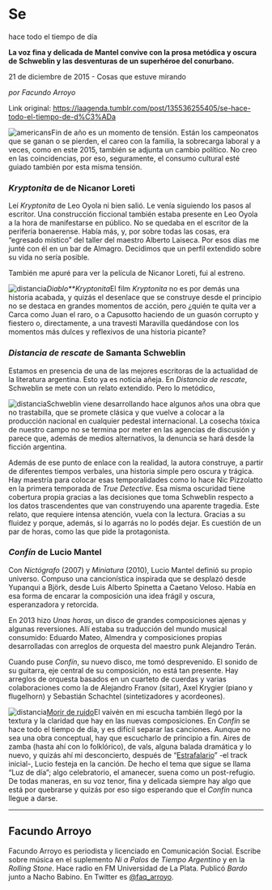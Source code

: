 # Se
hace todo el tiempo de día

**La voz fina y
delicada de Mantel convive con la prosa metódica y oscura de Schweblin y las desventuras de un superhéroe del conurbano.**

21 de diciembre de 2015 - Cosas que estuve mirando

_por Facundo
Arroyo_

Link original: https://laagenda.tumblr.com/post/135536255405/se-hace-todo-el-tiempo-de-d%C3%ADa

![americans](https://64.media.tumblr.com/8db2131a49ab95a53fa3611def73578d/tumblr_inline_pjzrulhRoB1t6q87u_500.jpg)Fin de año es un momento de tensión. Están los campeonatos que se
ganan o se pierden, el careo con la familia, la sobrecarga laboral y
a veces, como en este 2015, también se adjunta un cambio político.
No creo en las coincidencias, por eso, seguramente, el consumo
cultural esté guiado también por esta misma tensión.

### *Kryptonita* de de Nicanor Loreti

Leí *Kryptonita* de Leo Oyola ni bien salió. Le venía siguiendo los pasos al
escritor. Una construcción ficcional también estaba presente en Leo
Oyola a la hora de manifestarse en público. No se quedaba en el
escritor de la periferia bonaerense. Había más, y, por sobre todas
las cosas, era “egresado místico” del taller del maestro Alberto
Laiseca. Por esos días me junté con él en un bar de Almagro.
Decidimos que un perfil extendido sobre su vida no sería posible.

También me apuré para ver la película de Nicanor Loreti, fui al
estreno. 

![distancia](https://64.media.tumblr.com/6d1fb117ce8a00242748645b7ae0cfcf/tumblr_inline_pjzrumxOby1t6q87u_250.jpg)*Diablo**Kryptonita*El film
*Kryptonita*
no es por demás una historia acabada, y quizás el desenlace que se
construye desde el principio no se destaca en grandes momentos de
acción, pero ¿quién te quita ver a Carca como Juan el raro, o a
Capusotto haciendo de un guasón corrupto y fiestero o, directamente,
a una travesti Maravilla quedándose con los momentos más dulces y
reflexivos de una historia picante?

### *Distancia de rescate* de Samanta Schweblin

Estamos
en presencia de una de las mejores escritoras de la actualidad de la
literatura argentina. Esto ya es noticia añeja. En *Distancia de
rescate*, Schweblin se mete con un relato extendido. Pero lo
metódico, 

![distancia](https://64.media.tumblr.com/d3d8912a30b9e828221ca1ef5a96afbd/tumblr_inline_pjzrunoC511t6q87u_250.jpg)Schweblin viene
desarrollando hace algunos años una obra que no trastabilla, que se
promete clásica y que vuelve a colocar a la producción nacional en
cualquier pedestal internacional. La cosecha tóxica de nuestro campo
no se termina por meter en las agencias de discusión y parece que,
además de medios alternativos, la denuncia se hará desde la ficción
argentina.

Además de ese punto de enlace con la realidad, la autora
construye, a partir de diferentes tiempos verbales, una historia
simple pero oscura y trágica. Hay maestría para colocar esas
temporalidades como lo hace Nic Pizzolatto en la primera temporada de
*True
Detective*.
Esa misma oscuridad tiene cobertura propia gracias a las decisiones
que toma Schweblin respecto a los datos trascendentes que van
construyendo una aparente tragedia. Este relato, que requiere intensa
atención, vuela con la lectura. Gracias a su fluidez y porque,
además, si lo agarrás no lo podés dejar. Es cuestión de un par de
horas, como las que pide la protagonista.

### *Confín* de Lucio Mantel

Con
*Nictógrafo*
(2007) y *Miniatura*
(2010), Lucio Mantel definió su propio universo. Compuso una
cancionística inspirada que se desplazó desde Yupanqui a Björk,
desde Luis Alberto Spinetta a Caetano Veloso. Había en esa forma de
encarar la composición una idea frágil y oscura, esperanzadora y
retorcida.

En 2013 hizo *Unas
horas*,
un disco de grandes composiciones ajenas y algunas reversiones. Allí
estaba su traducción del mundo musical consumido: Eduardo Mateo,
Almendra y composiciones propias desarrolladas con arreglos de
orquesta del maestro punk Alejandro Terán.

Cuando puse *Confín*,
su nuevo disco, me tomó desprevenido. El sonido de su guitarra, eje
central de su composición, no está tan presente. Hay arreglos de
orquesta basados en un cuarteto de cuerdas y varias
colaboraciones como la de Alejandro Franov (sitar), Axel Krygier
(piano y flugelhorn) y Sebastián Schachtel (sintetizadores y
acordeones). 

![distancia](https://64.media.tumblr.com/8db2131a49ab95a53fa3611def73578d/tumblr_inline_pjzrulhRoB1t6q87u_250.jpg)[Morir
de ruido](https://www.youtube.com/watch?v=tpi9PaTIY4M)El vaivén en mi escucha también llegó
por la textura y la claridad que hay en las nuevas composiciones. En
*Confín*
se hace todo el tiempo de día, y es difícil separar las canciones.
Aunque no sea una obra conceptual, hay que escucharlo de principio a
fin. Aires de zamba (hasta ahí con lo folklórico), de vals, alguna
balada dramática y lo nuevo, y quizás ahí mi desconcierto, después
de “[Estrafalario](https://www.youtube.com/watch?v=RzE84bgdzz0)” -el track inicial-, Lucio festeja en la canción. De hecho el tema que
sigue se llama “Luz de día”; algo celebratorio, el amanecer,
suena como un post-refugio. De todas maneras, en su voz tenor, fina y
delicada siempre hay algo que está por quebrarse y quizás por eso
sigo esperando que el *Confín*
nunca llegue a darse.

  




---

 Facundo Arroyo
---------------

 Facundo Arroyo es periodista y licenciado en Comunicación Social. Escribe sobre música en el suplemento *Ni a Palos* de *Tiempo Argentino* y en la *Rolling Stone*. Hace radio en FM Universidad de La Plata. Publicó *Bardo* junto a Nacho Babino. En Twitter es  [@faq\_arroyo](https://twitter.com/Faq_Arroyo?lang=es). 

